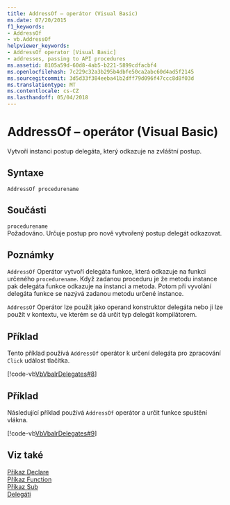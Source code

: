 ```yaml
---
title: AddressOf – operátor (Visual Basic)
ms.date: 07/20/2015
f1_keywords:
- AddressOf
- vb.AddressOf
helpviewer_keywords:
- AddressOf operator [Visual Basic]
- addresses, passing to API procedures
ms.assetid: 8105a59d-60d8-4ab5-b221-5899cdfacbf4
ms.openlocfilehash: 7c229c32a3b295b4dbfe50ca2abc60d4ad5f2145
ms.sourcegitcommit: 3d5d33f384eeba41b2dff79d096f47ccc8d8f03d
ms.translationtype: MT
ms.contentlocale: cs-CZ
ms.lasthandoff: 05/04/2018
---
```

# <a name="addressof-operator-visual-basic"></a>AddressOf – operátor (Visual Basic)
Vytvoří instanci postup delegáta, který odkazuje na zvláštní postup.  
  
## <a name="syntax"></a>Syntaxe  
  
```  
AddressOf procedurename  
```  
  
## <a name="parts"></a>Součásti  
 `procedurename`  
 Požadováno. Určuje postup pro nově vytvořený postup delegát odkazovat.  
  
## <a name="remarks"></a>Poznámky  
 `AddressOf` Operátor vytvoří delegáta funkce, která odkazuje na funkci určeného `procedurename`. Když zadanou proceduru je že metodu instance pak delegáta funkce odkazuje na instanci a metoda. Potom při vyvolání delegáta funkce se nazývá zadanou metodu určené instance.  
  
 `AddressOf` Operátor lze použít jako operand konstruktor delegáta nebo ji lze použít v kontextu, ve kterém se dá určit typ delegát kompilátorem.  
  
## <a name="example"></a>Příklad  
 Tento příklad používá `AddressOf` operátor k určení delegáta pro zpracování `Click` událost tlačítka.  
  
 [!code-vb[VbVbalrDelegates#8](../../../visual-basic/language-reference/operators/codesnippet/VisualBasic/addressof-operator_1.vb)]  
  
## <a name="example"></a>Příklad  
 Následující příklad používá `AddressOf` operátor a určit funkce spuštění vlákna.  
  
 [!code-vb[VbVbalrDelegates#9](../../../visual-basic/language-reference/operators/codesnippet/VisualBasic/addressof-operator_2.vb)]  
  
## <a name="see-also"></a>Viz také  
 [Příkaz Declare](../../../visual-basic/language-reference/statements/declare-statement.md)  
 [Příkaz Function](../../../visual-basic/language-reference/statements/function-statement.md)  
 [Příkaz Sub](../../../visual-basic/language-reference/statements/sub-statement.md)  
 [Delegáti](../../../visual-basic/programming-guide/language-features/delegates/index.md)
